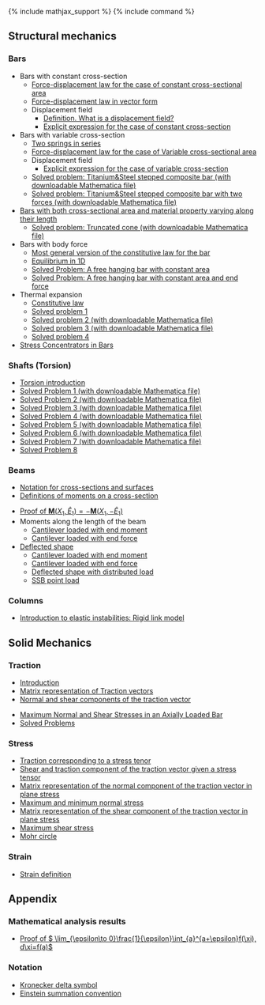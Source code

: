 {% include mathjax_support %}
{% include command %}


## Structural mechanics

### Bars 

*  Bars with constant cross-section
    * [Force-displacement law for the case of constant cross-sectional area](Bars/Bars.md)
    * [Force-displacement law in vector form](./Bars/VectorFormHookesLaw.md)
    * Displacement field
        - [Definition. What is a displacement field?](Bars/Bars2.md)
        - [Explicit expression for the case of constant cross-section](Bars/Bars3.md)
* Bars with variable cross-section 
    * [Two springs in series](./Bars/SpringsInSeries.md)
    *   [Force-displacement law for the case of Variable cross-sectional area](Bars/Bars4.md)
    * Displacement field
        -  [Explicit expression for the case of variable cross-section](Bars/Bars5_2.md)
    -  [Solved problem: Titanium&Steel stepped composite bar (with downloadable Mathematica file)](./Bars/SegmentedComposite.md)
    -  [Solved problem: Titanium&Steel stepped composite bar with two forces (with downloadable Mathematica file)](./Bars/SegmentedComposite2.md) 
* [Bars with both cross-sectional area and material property varying along their length](Bars/Bars6.md)
    -   [Solved problem: Truncated cone (with downloadable Mathematica file)](./Bars/TruncatedCone.md) 
* Bars with body force
  -  [Most general version of the constitutive law for the bar](Bars/BodyForce1.md)
  -   [Equilibrium in 1D](Bars/BodyForce2.md)
    -  [Solved Problem: A free hanging bar with constant area](Bars/HangingBar1.md)
    -  [Solved Problem: A free hanging bar with constant area and end force](Bars/HangingBar3.md) <!--:#778899-->
    <!-- - :construction::construction: [_Solved Problem: A free hanging bar with variable area_](Bars/HangingBar2.md)      -->
* Thermal expansion
    *  [Constitutive law](./Bars/ThermalExpansion1.md)
    *  [Solved problem 1](./Bars/ThermalStressesSP1.md)
    *   [Solved problem 2 (with downloadable Mathematica file)](./Bars/ThermalStressesSP2.md)
    *   [Solved problem 3 (with downloadable Mathematica file)](./Bars/ThermalStressesSP3.md)
    *  [Solved problem 4](./Bars/ThermalStressesSP4.md)
*  [Stress Concentrators in Bars](Bars7.md)

### Shafts (Torsion)

 *  [Torsion introduction](./Torsion/Torsion1.md)
 * [Solved Problem 1 (with downloadable Mathematica file)](./Torsion/SP1.md)
 * [Solved Problem 2 (with downloadable Mathematica file)](./Torsion/SP2.md)
 * [Solved Problem 3 (with downloadable Mathematica file)](./Torsion/SP3.md)
 * [Solved Problem 4 (with downloadable Mathematica file)](./Torsion/SP4.md)
 * [Solved Problem 5 (with downloadable Mathematica file)](./Torsion/SP5.md)
 * [Solved Problem 6 (with downloadable Mathematica file)](./Torsion/SP6.md)
 * [Solved Problem 7 (with downloadable Mathematica file)](./Torsion/SP7.md)
 * [Solved Problem 8](./Torsion/SP8.md)


    

### Beams 
* [Notation for cross-sections and surfaces](Beams/CrossSectiosnSurfacesDef.md)
* [Definitions of moments on a cross-section](Beams/MomentsOnCrosssection.md)
<!-- *  :construction: :construction: [Equality of two cross-sectional moments if the beam region between those cross-sections is free of any applied/external moments and forces](Beams/ConstancyOfMoments.md)    -->
*  [Proof of $\boldsymbol{M}(X_1,\hat{E}_1)=-\boldsymbol{M}(X_1,-\hat{E}_1)$](Beams/MomentsThirdLaw.md)
* Moments along the length of the beam
    * [Cantilever loaded with end moment](Beams/EndMomentMoment.md)
    * [Cantilever loaded with end force](Beams/EndForceCantilever.md)     
* [Deflected shape](Beams/Beams1.md)
    *  [Cantilever loaded with end moment](Beams/EndMomentShape.md) 
    * [Cantilever loaded with end force](Beams/EndForceShape.md) 
    * [Deflected shape with distributed load](Beams/SSBUniformDistribution.md)
    * [SSB point load](Beams/SSBPointLoad.md)


### Columns 

* [Introduction to elastic instabilities: Rigid link model ](./Buckling/Buckling1.md)

<!-- * [Column buckling: pin-pin joints](./Buckling/Buckling2.md)
* [Column buckling: anchored-pin joints](./Buckling/Buckling2.md) -->

## Solid Mechanics

### Traction

* [Introduction](Traction/Introduction.md)
* [Matrix representation of Traction vectors](Traction/TractionsInBars.md) 
* [Normal and shear components of the traction vector](Traction/NormalShearComponents.md)
<!-- * [Shear tractions](Traction/ShearTraction1.md) -->
* [Maximum Normal and Shear Stresses in an Axially Loaded Bar](Traction/Max.md)
* [Solved Problems](Traction/SPTraction.md)

### Stress

*  [Traction corresponding to a stress tenor](Stress/Traction.md)
* [Shear and traction component of the traction vector given a stress tensor](Stress/Stress2.md)
* [Matrix representation of the normal component of the traction vector in plane stress](Stress/Stress3.md) 
* [Maximum and minimum normal stress](Stress/Stress4.md)
* [Matrix representation of the shear component of the traction vector in plane stress](Stress/Stress5.md) 
* [Maximum shear stress](Stress/Stress6.md)
* [Mohr circle](Stress/Stress7.md)


### Strain

* [Strain definition](Strain/Strain1.md)




## Appendix

### Mathematical analysis results

*  [Proof of  $ \lim_{\epsilon\to 0}\frac{1}{\epsilon}\int_{a}^{a+\epsilon}f(\xi)\, d\xi=f(a)$](Bars/Leibnitz.md)

### Notation
    
* [Kronecker delta symbol](https://appliedmechanicslab.github.io/appliedmechanicslab/course_notes/ENGN1370/KroneckerDeltaSymbol.html)
* [Einstein summation convention](https://appliedmechanicslab.github.io/appliedmechanicslab/course_notes/ENGN1370/ESC.html)


<!-- <span style="color:#5faeb6; font-style:italic">Solved problem 1</span> -->